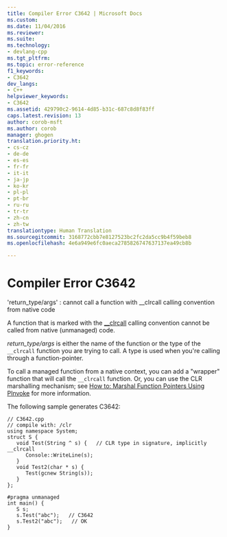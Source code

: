 ```yaml
---
title: Compiler Error C3642 | Microsoft Docs
ms.custom: 
ms.date: 11/04/2016
ms.reviewer: 
ms.suite: 
ms.technology:
- devlang-cpp
ms.tgt_pltfrm: 
ms.topic: error-reference
f1_keywords:
- C3642
dev_langs:
- C++
helpviewer_keywords:
- C3642
ms.assetid: 429790c2-9614-4d85-b31c-687c8d8f83ff
caps.latest.revision: 13
author: corob-msft
ms.author: corob
manager: ghogen
translation.priority.ht:
- cs-cz
- de-de
- es-es
- fr-fr
- it-it
- ja-jp
- ko-kr
- pl-pl
- pt-br
- ru-ru
- tr-tr
- zh-cn
- zh-tw
translationtype: Human Translation
ms.sourcegitcommit: 3168772cbb7e8127523bc2fc2da5cc9b4f59beb8
ms.openlocfilehash: 4e6a949e6fc0aeca2785826747637137ea49cb8b

---
```

# Compiler Error C3642
'return_type/args' : cannot call a function with __clrcall calling convention from native code  
  
 A function that is marked with the [__clrcall](../../cpp/clrcall.md) calling convention cannot be called from native (unmanaged) code.  
  
 *return_type/args* is either the name of the function or the type of the `__clrcall` function you are trying to call.  A type is used when you're calling through a function-pointer.  
  
 To call a managed function from a native context, you can add a "wrapper" function that will call the `__clrcall` function. Or, you can use the CLR marshalling mechanism; see [How to: Marshal Function Pointers Using PInvoke](../../dotnet/how-to-marshal-function-pointers-using-pinvoke.md) for more information.  
  
 The following sample generates C3642:  
  
```  
// C3642.cpp  
// compile with: /clr  
using namespace System;  
struct S {  
   void Test(String ^ s) {   // CLR type in signature, implicitly __clrcall  
      Console::WriteLine(s);  
   }  
   void Test2(char * s) {  
      Test(gcnew String(s));  
   }  
};  
  
#pragma unmanaged  
int main() {  
   S s;  
   s.Test("abc");   // C3642  
   s.Test2("abc");   // OK  
}  
```


<!--HONumber=Jan17_HO2-->


